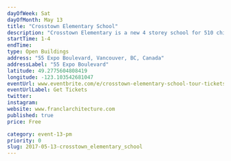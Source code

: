 ```yaml
---
dayOfWeek: Sat
dayOfMonth: May 13
title: "Crosstown Elementary School"
description: "Crosstown Elementary is a new 4 storey school for 510 children integrated within a complex development consisting of 2 existing residential towers/podium & Daycare. The school is the first of it’s kind for the VSB and forms the model for future urban schools in Vancouver. The design was directly influenced by the complicated site as well as 21st Century Learning Principles, encouraging project based learning and more spacious open areas outside of regular classrooms. In conjunction with the new school, the western end of Andy Livingston Park was upgraded by the CoV to be used by general public and school alike."
startTime: 1-4
endTime: 
type: Open Buildings
address: "55 Expo Boulevard, Vancouver, BC, Canada"
addressLabel: "55 Expo Boulevard"
latitude: 49.2775604808419
longitude: -123.103542681047
eventUrl: www.eventbrite.com/e/crosstown-elementary-school-tour-tickets-34335466304?utm_source=eb_email&utm_medium=email&utm_campaign=new_event_email&utm_term=viewmyevent_button
eventUrlLabel: Get Tickets
twitter: 
instagram: 
website: www.franclarchitecture.com
published: true
price: Free

category: event-13-pm
priority: 0
slug: 2017-05-13-crosstown_elementary_school
---
```

